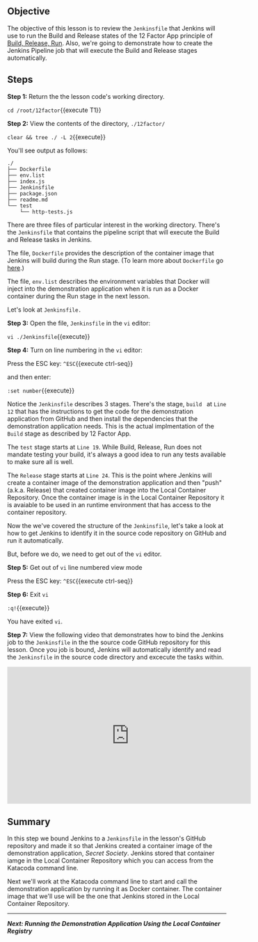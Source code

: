 ## Objective
The objective of this lesson is to review the `Jenkinsfile` that Jenkins will use to run the Build and Release states of the 12 Factor App principle of [Build, Release, Run](https://12factor.net/build-release-run). Also, we're going to demonstrate how to create the Jenkins Pipeline job that will execute the Build and Release stages automatically.

## Steps

**Step 1:** Return the the lesson code's working directory.

`cd /root/12factor`{{execute T1}}

**Step 2:** View the contents of the directory, `./12factor/`

`clear && tree ./ -L 2`{{execute}}

You'll see output as follows:


```
./
├── Dockerfile
├── env.list
├── index.js
├── Jenkinsfile
├── package.json
├── readme.md
└── test
    └── http-tests.js

```

There are three files of particular interest in the working directory. There's the `Jenkinsfile` that contains the pipeline script that will execute the Build and Release tasks in Jenkins.

The file, `Dockerfile` provides the description of the container image that Jenkins will build during the Run stage. (To learn more about `Dockerfile` go [here](https://docs.docker.com/engine/reference/builder/).)

The file, `env.list` describes the environment variables that Docker will inject into the demonstration application when it is run as a Docker container during the Run stage in the next lesson.

Let's look at `Jenkinsfile.`

**Step 3:** Open the file, `Jenkinsfile` in the `vi` editor:

`vi ./Jenkinsfile`{{execute}}

**Step 4:** Turn on line numbering in the `vi` editor:

Press the ESC key: `^ESC`{{execute ctrl-seq}}

and then enter:

`:set number`{{execute}}

Notice the `Jenkinsfile` describes 3 stages. There's the stage, `build ` at `Line 12` that has the instructions to get the code for the demonstration application from GitHub and then install the dependencies that the demonstration application needs. This is the actual implmentation of the `Build` stage as described by 12 Factor App.

The `test` stage starts at `Line 19`. While Build, Release, Run does not mandate testing your build, it's always a good idea to run any tests available to make sure all is well.

The `Release` stage starts at `Line 24`. This is the point where Jenkins will create a container image of the demonstration application and then "push" (a.k.a. Release) that created container image into the Local Container Repository. Once the container image is in the Local Container Repository it is avaiable to be used in an runtime environment that has access to the container repository.

Now the we've covered the structure of the `Jenkinsfile`, let's take a look at how to get Jenkins to identify it in the source code repository on GitHub and run it automatically.

But, before we do, we need to get out of the `vi` editor.

**Step 5:** Get out of `vi` line numbered view mode

Press the ESC key: `^ESC`{{execute ctrl-seq}}

**Step 6:** Exit `vi`

`:q!`{{execute}}

You have exited `vi`.

**Step 7:** View the following video that demonstrates how to bind the Jenkins job to the `Jenkinsfile` in the the source code GitHub repository for this lesson. Once you job is bound, Jenkins will automatically identify and read the `Jenkinsfile` in the source code directory and excecute the tasks within.

<iframe width="560" height="315" src="https://www.youtube.com/embed/Pw08ZJit1U4" frameborder="0" allow="accelerometer; autoplay; clipboard-write; encrypted-media; gyroscope; picture-in-picture" allowfullscreen></iframe>

## Summary

In this step we bound Jenkins to a `Jenkinsfile` in the lesson's GitHub repository and made it so that Jenkins created a container image of the demonstration application, *Secret Society*. Jenkins stored that container iamge in the Local Container Repository which you can access from the Katacoda command line.

Next we'll work at the Katacoda command line to start and call the demonstration application by running it as Docker container. The container image that we'll use will be the one that Jenkins stored in the Local Container Repository.

---

***Next: Running the Demonstration Application Using the Local Container Registry***




